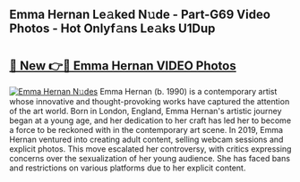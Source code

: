 ## Emma Hernan Le𝚊ked N𝚞de - Part-G69 Video Photos - Hot Onlyf𝚊ns Le𝚊ks U1Dup

# <h2><a href="http://ac22340.deff.icu/?id=Emma+Hernan">🔗 New 👉🔴 Emma Hernan VIDEO Photos</a></h2>

[![Emma Hernan N𝚞des](https://i.imgur.com/rIISA9y.gif)](http://ac22340.deff.icu/?id=Emma+Hernan)
Emma Hernan (b. 1990) is a contemporary artist whose innovative and thought-provoking works have captured the attention of the art world. Born in London, England, Emma Hernan's artistic journey began at a young age, and her dedication to her craft has led her to become a force to be reckoned with in the contemporary art scene. In 2019, Emma Hernan ventured into creating adult content, selling webcam sessions and explicit photos. This move escalated her controversy, with critics expressing concerns over the sexualization of her young audience. She has faced bans and restrictions on various platforms due to her explicit content.
